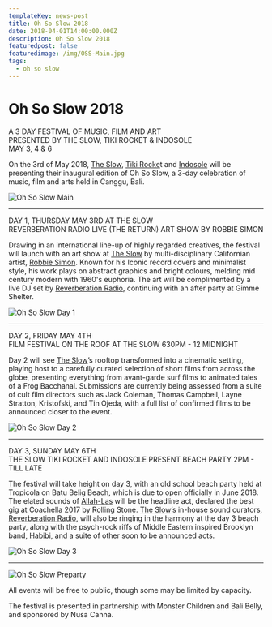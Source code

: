 ```yaml
---
templateKey: news-post
title: Oh So Slow 2018
date: 2018-04-01T14:00:00.000Z
description: Oh So Slow 2018
featuredpost: false
featuredimage: /img/OSS-Main.jpg
tags:
  - oh so slow
---
```

# Oh So Slow 2018

A 3 DAY FESTIVAL OF MUSIC, FILM AND ART\
PRESENTED BY THE SLOW, TIKI ROCKET & INDOSOLE\
MAY 3, 4 & 6

On the 3rd of May 2018, [The Slow](//theslow.id/), [Tiki Rocke](//tikirocket.com/)t and [Indosole](//indosole.com/) will be presenting their inaugural edition of Oh So Slow, a 3-day celebration of music, film and arts held in Canggu, Bali.

![Oh So Slow Main](/img/OSS-Main.jpg "Oh So Slow Main")

- - -

DAY 1, THURSDAY MAY 3RD AT THE SLOW\
REVERBERATION RADIO LIVE (THE RETURN) ART SHOW BY ROBBIE SIMON

Drawing in an international line-up of highly regarded creatives, the festival will launch with an art show at [The Slow](//theslow.id/) by multi-disciplinary Californian artist, [Robbie Simon](//www.robbiesimon.com/). Known for his Iconic record covers and minimalist style, his work plays on abstract graphics and bright colours, melding mid century modern with 1960's euphoria. The art will be complimented by a live DJ set by [Reverberation Radio](//reverberationradio.com/), continuing with an after party at Gimme Shelter.

![Oh So Slow Day 1](/img/OSS-Day1.jpg "Oh So Slow Day 1")

- - -

DAY 2, FRIDAY MAY 4TH\
FILM FESTIVAL ON THE ROOF AT THE SLOW 630PM - 12 MIDNIGHT

Day 2 will see [The Slow](//theslow.id/)’s rooftop transformed into a cinematic setting, playing host to a carefully curated selection of short films from across the globe, presenting everything from avant-garde surf films to animated tales of a Frog Bacchanal. Submissions are currently being assessed from a suite of cult film directors such as Jack Coleman, Thomas Campbell, Layne Stratton, Kristofski, and Tin Ojeda, with a full list of confirmed films to be announced closer to the event.

![Oh So Slow Day 2](/img/OSS-Day2.jpg "Oh So Slow Day 2")

- - -

DAY 3, SUNDAY MAY 6TH\
THE SLOW TIKI ROCKET AND INDOSOLE PRESENT BEACH PARTY
2PM - TILL LATE

The festival will take height on day 3, with an old school beach party held at Tropicola on Batu Belig Beach, which is due to open officially in June 2018. The elated sounds of [Allah-Las](//allah-las.com/) will be the headline act, declared the best gig at Coachella 2017 by Rolling Stone. [The Slow](//theslow.id/)’s in-house sound curators, [Reverberation Radio](//reverberationradio.com/), will also be ringing in the harmony at the day 3 beach party, along with the psych-rock riffs of Middle Eastern inspired Brooklyn band, [Habibi](//facebook.com/habibi.band/), and a suite of other soon to be announced acts.

![Oh So Slow Day 3](/img/OSS-Day3.jpg "Oh So Slow Day 3")

- - -

![Oh So Slow Preparty](/img/OSS-OZ.jpg "Oh So Slow Preparty")

All events will be free to public, though some may be limited by capacity.

The festival is presented in partnership with Monster Children and Bali Belly, and sponsored by Nusa Canna.
